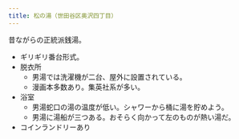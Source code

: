 ```yaml
---
title: 松の湯（世田谷区奥沢四丁目）
---
```


昔ながらの正統派銭湯。

* ギリギリ番台形式。
* 脱衣所
  * 男湯では洗濯機が二台、屋外に設置されている。
  * 漫画本多数あり。集英社系が多い。
* 浴室
  * 男湯蛇口の湯の温度が低い。シャワーから桶に湯を貯めよう。
  * 男湯に湯船が三つある。おそらく向かって左のものが熱い湯だ。
* コインランドリーあり
